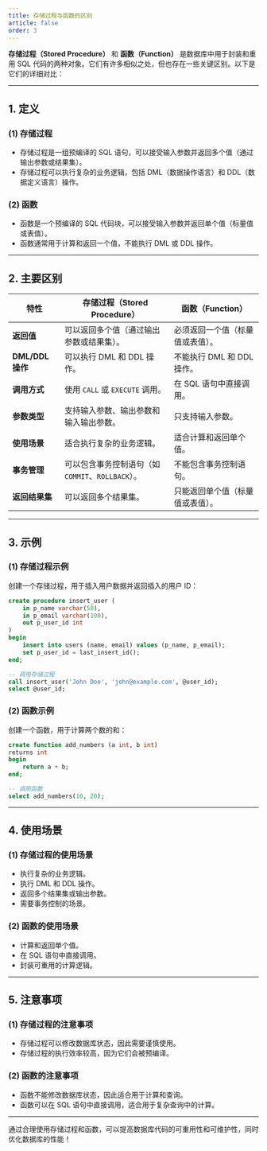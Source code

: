 ```yaml
---
title: 存储过程与函数的区别
article: false
order: 3
---
```


**存储过程（Stored Procedure）** 和 **函数（Function）** 是数据库中用于封装和重用 SQL 代码的两种对象。它们有许多相似之处，但也存在一些关键区别。以下是它们的详细对比：

---

## **1. 定义**

### **(1) 存储过程**
- 存储过程是一组预编译的 SQL 语句，可以接受输入参数并返回多个值（通过输出参数或结果集）。
- 存储过程可以执行复杂的业务逻辑，包括 DML（数据操作语言）和 DDL（数据定义语言）操作。

### **(2) 函数**
- 函数是一个预编译的 SQL 代码块，可以接受输入参数并返回单个值（标量值或表值）。
- 函数通常用于计算和返回一个值，不能执行 DML 或 DDL 操作。

---

## **2. 主要区别**

| 特性             | 存储过程（Stored Procedure）                      | 函数（Function）                 |
| ---------------- | ------------------------------------------------- | -------------------------------- |
| **返回值**       | 可以返回多个值（通过输出参数或结果集）。          | 必须返回一个值（标量值或表值）。 |
| **DML/DDL 操作** | 可以执行 DML 和 DDL 操作。                        | 不能执行 DML 和 DDL 操作。       |
| **调用方式**     | 使用 `CALL` 或 `EXECUTE` 调用。                   | 在 SQL 语句中直接调用。          |
| **参数类型**     | 支持输入参数、输出参数和输入输出参数。            | 只支持输入参数。                 |
| **使用场景**     | 适合执行复杂的业务逻辑。                          | 适合计算和返回单个值。           |
| **事务管理**     | 可以包含事务控制语句（如 `COMMIT`、`ROLLBACK`）。 | 不能包含事务控制语句。           |
| **返回结果集**   | 可以返回多个结果集。                              | 只能返回单个值（标量值或表值）。 |

---

## **3. 示例**

### **(1) 存储过程示例**
创建一个存储过程，用于插入用户数据并返回插入的用户 ID：
```sql
create procedure insert_user (
    in p_name varchar(50),
    in p_email varchar(100),
    out p_user_id int
)
begin
    insert into users (name, email) values (p_name, p_email);
    set p_user_id = last_insert_id();
end;

-- 调用存储过程
call insert_user('John Doe', 'john@example.com', @user_id);
select @user_id;
```

### **(2) 函数示例**
创建一个函数，用于计算两个数的和：
```sql
create function add_numbers (a int, b int)
returns int
begin
    return a + b;
end;

-- 调用函数
select add_numbers(10, 20);
```

---

## **4. 使用场景**

### **(1) 存储过程的使用场景**
- 执行复杂的业务逻辑。
- 执行 DML 和 DDL 操作。
- 返回多个结果集或输出参数。
- 需要事务控制的场景。

### **(2) 函数的使用场景**
- 计算和返回单个值。
- 在 SQL 语句中直接调用。
- 封装可重用的计算逻辑。

---

## **5. 注意事项**

### **(1) 存储过程的注意事项**
- 存储过程可以修改数据库状态，因此需要谨慎使用。
- 存储过程的执行效率较高，因为它们会被预编译。

### **(2) 函数的注意事项**
- 函数不能修改数据库状态，因此适合用于计算和查询。
- 函数可以在 SQL 语句中直接调用，适合用于复杂查询中的计算。

---

通过合理使用存储过程和函数，可以提高数据库代码的可重用性和可维护性，同时优化数据库的性能！
